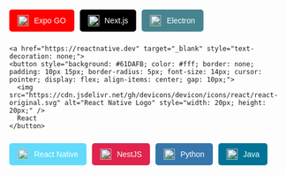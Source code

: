 <div style="display: flex; flex-wrap: wrap; gap: 10px; margin: 20px 0;">
  
 

  <a href="https://reactjs.org" target="_blank" style="text-decoration: none;">
    <button style="background: red; color: #fff; border: none; padding: 10px 15px; border-radius: 5px; font-size: 14px; cursor: pointer; display: flex; align-items: center; gap: 10px;">
      <img src="https://nestjs.com/img/nest-og.png" alt="React Logo" style="width: 20px; height: 20px;" />
      Expo GO
    </button>
  </a>

  <!-- Next.js -->
  <a href="https://nextjs.org" target="_blank" style="text-decoration: none;">
    <button style="background: #000; color: #fff; border: none; padding: 10px 15px; border-radius: 5px; font-size: 14px; cursor: pointer; display: flex; align-items: center; gap: 10px;">
      <img src="https://cdn.jsdelivr.net/gh/devicons/devicon/icons/nextjs/nextjs-original.svg" alt="Next.js Logo" style="width: 20px; height: 20px;" />
      Next.js
    </button>
  </a>

  <!-- Electron -->
  <a href="https://www.electronjs.org" target="_blank" style="text-decoration: none;">
    <button style="background: #47848F; color: #fff; border: none; padding: 10px 15px; border-radius: 5px; font-size: 14px; cursor: pointer; display: flex; align-items: center; gap: 10px;">
      <img src="https://cdn.jsdelivr.net/gh/devicons/devicon/icons/electron/electron-original.svg" alt="Electron Logo" style="width: 20px; height: 20px;" />
      Electron
    </button>
  </a>

  <!-- React Native -->
    <a href="https://reactnative.dev" target="_blank" style="text-decoration: none;">
    <button style="background: #61DAFB; color: #fff; border: none; padding: 10px 15px; border-radius: 5px; font-size: 14px; cursor: pointer; display: flex; align-items: center; gap: 10px;">
      <img src="https://cdn.jsdelivr.net/gh/devicons/devicon/icons/react/react-original.svg" alt="React Native Logo" style="width: 20px; height: 20px;" />
      React
    </button>
  </a>
  <a href="https://reactnative.dev" target="_blank" style="text-decoration: none;">
    <button style="background: #61DAFB; color: #fff; border: none; padding: 10px 15px; border-radius: 5px; font-size: 14px; cursor: pointer; display: flex; align-items: center; gap: 10px;">
      <img src="https://cdn.jsdelivr.net/gh/devicons/devicon/icons/react/react-original.svg" alt="React Native Logo" style="width: 20px; height: 20px;" />
      React Native
    </button>
  </a>

  <!-- NestJS -->
  <a href="https://nestjs.com" target="_blank" style="text-decoration: none;">
    <button style="background: #E0234E; color: #fff; border: none; padding: 10px 15px; border-radius: 5px; font-size: 14px; cursor: pointer; display: flex; align-items: center; gap: 10px;">
      <img src="https://nestjs.com/favicon.fe097249.ico" alt="NestJS Logo" style="width: 20px; height: 20px;" />
      NestJS
    </button>
  </a>

  <!-- Python -->
  <a href="https://python.org" target="_blank" style="text-decoration: none;">
    <button style="background: #3776AB; color: #fff; border: none; padding: 10px 15px; border-radius: 5px; font-size: 14px; cursor: pointer; display: flex; align-items: center; gap: 10px;">
      <img src="https://cdn.jsdelivr.net/gh/devicons/devicon/icons/python/python-original.svg" alt="Python Logo" style="width: 20px; height: 20px;" />
      Python
    </button>
  </a>

  <!-- Java -->
  <a href="https://www.java.com" target="_blank" style="text-decoration: none;">
    <button style="background: #007396; color: #fff; border: none; padding: 10px 15px; border-radius: 5px; font-size: 14px; cursor: pointer; display: flex; align-items: center; gap: 10px;">
      <img src="https://cdn.jsdelivr.net/gh/devicons/devicon/icons/java/java-original.svg" alt="Java Logo" style="width: 20px; height: 20px;" />
      Java
    </button>
  </a>
</div>
